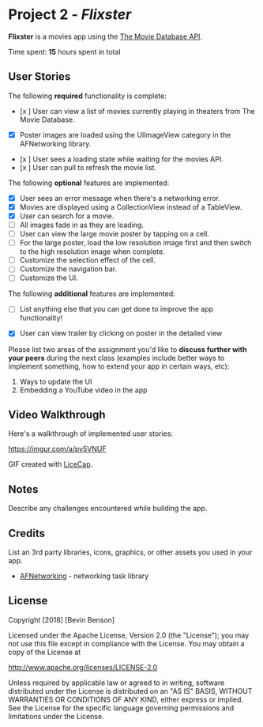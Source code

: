 # Project 2 - *Flixster*

**Flixster** is a movies app using the [The Movie Database API](http://docs.themoviedb.apiary.io/#).

Time spent: **15** hours spent in total

## User Stories

The following **required** functionality is complete:

- [x ] User can view a list of movies currently playing in theaters from The Movie Database.
- [x] Poster images are loaded using the UIImageView category in the AFNetworking library.
- [x ] User sees a loading state while waiting for the movies API.
- [x ] User can pull to refresh the movie list.

The following **optional** features are implemented:

- [x] User sees an error message when there's a networking error.
- [x] Movies are displayed using a CollectionView instead of a TableView.
- [x] User can search for a movie.
- [ ] All images fade in as they are loading.
- [ ] User can view the large movie poster by tapping on a cell.
- [ ] For the large poster, load the low resolution image first and then switch to the high resolution image when complete.
- [ ] Customize the selection effect of the cell.
- [ ] Customize the navigation bar.
- [ ] Customize the UI.

The following **additional** features are implemented:

- [ ] List anything else that you can get done to improve the app functionality!

- [x] User can view trailer by clicking on poster in the detailed view

Please list two areas of the assignment you'd like to **discuss further with your peers** during the next class (examples include better ways to implement something, how to extend your app in certain ways, etc):

1. Ways to update the UI
2. Embedding a YouTube video in the app

## Video Walkthrough

Here's a walkthrough of implemented user stories:

https://imgur.com/a/pv5VNUF

GIF created with [LiceCap](http://www.cockos.com/licecap/).

## Notes

Describe any challenges encountered while building the app.

## Credits

List an 3rd party libraries, icons, graphics, or other assets you used in your app.

- [AFNetworking](https://github.com/AFNetworking/AFNetworking) - networking task library

## License

Copyright [2018] [Bevin Benson]

Licensed under the Apache License, Version 2.0 (the "License");
you may not use this file except in compliance with the License.
You may obtain a copy of the License at

http://www.apache.org/licenses/LICENSE-2.0

Unless required by applicable law or agreed to in writing, software
distributed under the License is distributed on an "AS IS" BASIS,
WITHOUT WARRANTIES OR CONDITIONS OF ANY KIND, either express or implied.
See the License for the specific language governing permissions and
limitations under the License.
